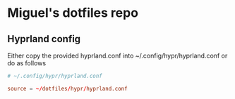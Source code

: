 # Miguel's dotfiles repo

## Hyprland config

Either copy the provided hyprland.conf into ~/.config/hypr/hyprland.conf or do as follows
```conf
# ~/.config/hypr/hyprland.conf

source = ~/dotfiles/hypr/hyprland.conf
```
